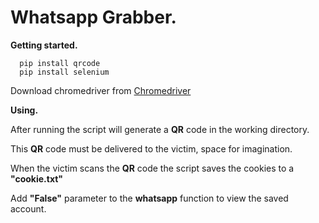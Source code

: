 # Whatsapp Grabber.

**Getting started.**

```
  pip install qrcode
  pip install selenium
```
  Download chromedriver from [Chromedriver](https://chromedriver.chromium.org/downloads)

**Using.**

After running the script will generate a **QR** code in the working directory.

This **QR** code must be delivered to the victim, space for imagination.

When the victim scans the **QR** code the script saves the cookies to a **"cookie.txt"**

Add **"False"** parameter to the **whatsapp** function to view the saved account.
